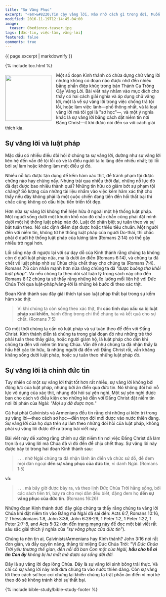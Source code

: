 ```yaml
---
title: "Sự Vâng Phục"
excerpt: "<em>&#8220;Tin cậy vâng lời, Nào nhờ cách gì trong đời, Muốn hưởng phước thiên thượng ai ơi! Hằng duy tin cậy vâng lời.&#8221;</em>"
modified: 2016-11-19T12:14:45-04:00
image: 
  teaser: Obedience-teaser.jpg
tags: [đức-tin, việc-làm, vâng-lời]
featured: false
comments: true
---
```


{{ page.excerpt | markdownify }}

{% include toc.html %}

<img alt src="{{ site.url }}/assets/images/Obedience-teaser.jpg" style="border: 1px solid #cccccc; margin: 7px 15px 0px 0px; max-width: 100%; height: 148px; padding: 0px; float: left;">
Một số đoạn Kinh thánh có chứa đựng chữ vâng lời nhưng không có đoạn nào được nhớ đến nhiều bằng phần điệp khúc trong bản Thánh Ca Trông Cậy Vâng Lời. Bài viết này nhắm vào mục đích cho thấy có hai cách giải nghĩa và áp dụng chữ vâng lời, một là về sự vâng lời trong việc chống trả tội lỗi, hoặc làm việc lành&mdash;phổ thông nhất, và là loại vâng lời mà tôi gọi là "sơ học"&mdash;, và một ý nghĩa khác là sự vâng lời bằng cách đặt niềm tin nơi Đấng Christ&mdash;ít khi được nói đến so với cách giải thích kia.

## Sự vâng lời và luật pháp

Mặc dầu có nhiều điều đòi hỏi ở chúng ta sự vâng lời, dường như sự vâng lời liên hệ đến vấn đề tội lỗi có vẻ là điều người ta lo lắng đến nhiều nhất; tội lỗi bởi sự làm hoặc không làm một điều gì đó.

Nhiều nỗ lực được tận dụng để kềm hãm xác thịt, để tránh phạm tội được chừng nào hay chừng nấy. Nhưng trải qua nhiều thời đại, những nỗ lực đó đã đạt được bao nhiêu thành quả? Những tín hữu có giảm bớt sự phạm tội chăng? Số lượng của những tài liệu nhắm vào việc kềm hãm xác thịt cho thấy nếu đây không phải là một cuộc chiến đang tiến đến hồi thất bại thì chắc cũng không có dấu hiệu tiến triển tốt đẹp.

Hơn nữa sự vâng lời không thể hiện hữu ở ngoài một hệ thống luật pháp. Một người sống dưới một khuôn khổ nào đó chắc chắn cũng phải đặt mình dưới một hệ thống luật pháp nào đó. Luật đó phân biệt sự tuân theo và sự bất tuân theo. Nó xác định điểm đạt được hoặc thiếu tiêu chuẩn. Một người đến với niềm tin, không từ hệ thống luật pháp của người Do-thái, thì chắc phải ở dưới hệ thống luật pháp của lương tâm (Romans 2:14) có thể gây nhiều trở ngại hơn.

Lối sống này đi ngược lại với sự dạy dỗ của Kinh thánh rằng chúng ta không còn ở dưới luật pháp nữa, mà là dưới ân điển (Romans 6:14), và chúng ta đã chết về luật pháp nhờ sự Chúa chịu chết thay cho chúng ta (Romans 7:4). Romans 7:6 còn nhấn mạnh hơn nữa rằng chúng ta đã <em>"được buông tha khỏi luật pháp"</em>. Và nếu chúng ta theo dõi sát luận lý trong sách này cho đến Romans 8:12 chúng ta sẽ thấy rằng những kẻ đo lường mối liên hệ với Đức Chúa Trời qua luật-pháp/vâng-lời là những kẻ bước đi theo xác thịt.

Đoạn Kinh thánh sau đây giải thích tại sao luật pháp thất bại trong sự kềm hãm xác thịt:

> Vì khi chúng ta còn sống theo xác thịt, thì <strong>các tình dục xấu xa bị luật pháp xui khiến</strong>, hành động trong chi thể chúng ta và kết quả cho sự chết. (Romans 7:5)

Có một thời chúng ta cần có luật pháp và sự tuân theo để đến với Đấng Christ. Kinh thánh diễn tả chúng ta trong giai đoạn đó như những trẻ thơ phải tuân theo thầy giáo, hoặc người giám hộ, là luật pháp cho đến khi chúng ta đến với niềm tin trong Chúa. Vấn đề như chúng ta đã nhận thấy là hầu hết các tín hữu, là những người đã đến với Đấng Christ rồi, vẫn khăng khăng sống dưới luật pháp, hoặc sự tuân theo những luật pháp đó.

## Sự vâng lời là chính đức tin

Tuy nhiên có một sự vâng lời thật tốt hơn rất nhiều, sự vâng lời không bởi động lực của luật pháp, nhưng bởi ân điển qua đức tin. Nó không đòi hỏi nỗ lực vô dụng của xác thịt, nhưng đòi hỏi sự yên nghỉ. Một sự yên nghỉ được ban cho cách vô điều kiện cho những kẻ đến với Đấng Christ đặt niềm tin nơi lời phán của Ngài: <em>"Mọi sự đã được trọn."</em>
                                               
Cả hai phái Calvinists và Armenians đều tin rằng chỉ những ai kiên trì trong sự vâng lời&mdash;theo cách sơ học&mdash;đến trọn đời mới được vào nước thiên đàng. Sự vâng lời của họ dựa trên sự làm theo những đòi hỏi của luật pháp, không phải sự vâng lời được đề ra trong bài viết này.

Bài viết này đề xướng rằng chính sự đặt niềm tin nơi việc Đấng Christ đã làm trọn là sự vâng lời mà Chúa đã vì đó đến để chịu chết thay. Sự vâng lời này được bày tỏ trong hai đoạn Kinh thánh sau:

> . . . nhờ Ngài chúng ta đã nhận lãnh ân điển và chức sứ đồ, để đem mọi dân ngoại <strong>đến sự vâng phục của đức tin</strong>, vì danh Ngài. (Romans 1:5)

và:

> . . . mà bây giờ được bày ra, và theo lịnh Đức Chúa Trời hằng sống, bởi các sách tiên tri, bày ra cho mọi dân đều biết, đặng đem họ <strong>đến sự vâng phục của đức tin</strong>. (Romans 16:26)

Những đoạn Kinh thánh dưới đây giúp chúng ta thấy rằng chúng ta vâng lời Chúa khi đặt niềm tin vào Đấng mà Ngài đã sai đến: Acts 6:7, Romans 10:16, 2 Thessalonians 1:8, John 3:36, John 6:28-29, 1 Peter 1:2, 1 Peter 1:22, 1 Peter 2:7-8, and Acts 5:32 (xin đến <a href="https://faithalone.org/magazine/y1993/93july3.html" target="_blank">trang mạng này</a> để đọc một bài viết rất sâu sắc giải thich ý nghĩa của <em>"sự vâng phục của đức tin"</em>).

Chúng ta nên tin ai, Calvinists/Armenians hay Kinh thánh? John 3:16 nói rất đơn giản, và đầy quyền năng, thẳng từ miệng Đức Chúa Trời: <em>"Vì Đức Chúa Trời yêu thương thế gian, đến nỗi đã ban Con một của Ngài, <strong>hầu cho hễ ai tin Con ấy</strong> không bị hư mất mà được sự sống đời đời.</em>

Đây là sự vâng lời đẹp lòng Chúa. Đây là sự vâng lời sinh bông trái thực. Và chỉ có sự vâng lời này mới đưa chúng ta vào nước thiên đàng. Còn sự vâng lời theo cách sơ học coi chừng lại khiến chúng ta trật phần ân điển vì mọi kẻ theo đó sẽ không tránh khỏi sự thất bại.

{% include bible-study/bible-study-footer %}
